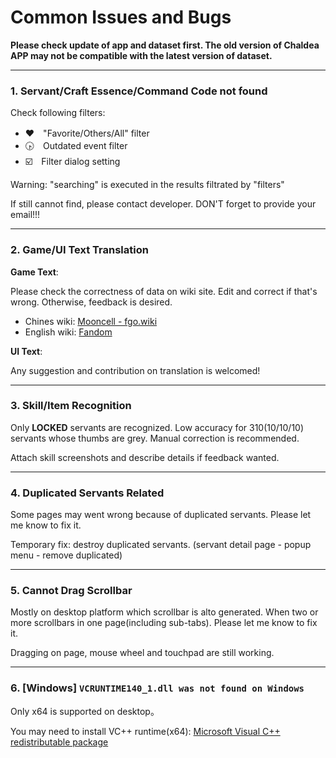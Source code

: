 Common Issues and Bugs
================

**Please check update of app and dataset first. The old version of Chaldea APP may not be compatible with the latest version of dataset.**


----------
### 1. Servant/Craft Essence/Command Code not found
Check following filters:
  * ❤️　"Favorite/Others/All" filter
  * 🕟　Outdated event filter
  * ☑️　Filter dialog setting

Warning: "searching" is executed in the results filtrated by "filters"

If still cannot find, please contact developer. DON'T forget to provide your email!!!

----------
### 2. Game/UI Text Translation

**Game Text**:

Please check the correctness of data on wiki site. Edit and correct if that's wrong. Otherwise, feedback is desired.

  - Chines wiki: [Mooncell - fgo.wiki](https://fgo.wiki)
  - English wiki: [Fandom](https://fategrandorder.fandom.com/wiki/Fate/Grand_Order_Wikia)

**UI Text**:

Any suggestion and contribution on translation is welcomed!


----------
### 3. Skill/Item Recognition
Only **LOCKED** servants are recognized. Low accuracy for 310(10/10/10) servants whose thumbs are grey.
 Manual correction is recommended.

Attach skill screenshots and describe details if feedback wanted.


----------
### 4. Duplicated Servants Related
Some pages may went wrong because of duplicated servants. Please let me know to fix it.

Temporary fix: destroy duplicated servants. (servant detail page - popup menu - remove duplicated)


----------
### 5. Cannot Drag Scrollbar
Mostly on desktop platform which scrollbar is alto generated. 
When two or more scrollbars in one page(including sub-tabs). Please let me know to fix it.

Dragging on page, mouse wheel and touchpad are still working. 


----------
### 6. [Windows] `VCRUNTIME140_1.dll was not found on Windows`

Only x64 is supported on desktop。

You may need to install VC++ runtime(x64): [Microsoft Visual C++ redistributable package](https://support.microsoft.com/en-us/help/2977003/the-latest-supported-visual-c-downloads)

